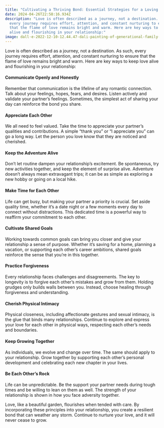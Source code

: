 ```yaml
---
title: "Cultivating a Thriving Bond: Essential Strategies for a Loving Partnership"
date: 2024-04-26T22:58:16.934Z
description: "Love is often described as a journey, not a destination. As such,
  every journey requires effort, attention, and constant nurturing to ensure
  that the flame of love remains bright and warm. Here are key ways to keep love
  alive and flourishing in your relationship:"
image: dall·e-2022-12-10-12.44.47-dali-painting-of-generational-family-constellation-healing.png
---
```



Love is often described as a journey, not a destination. As such, every journey requires effort, attention, and constant nurturing to ensure that the flame of love remains bright and warm. Here are key ways to keep love alive and flourishing in your relationship:



#### Communicate Openly and Honestly

Remember that communication is the lifeline of any romantic connection. Talk about your feelings, hopes, fears, and desires. Listen actively and validate your partner’s feelings. Sometimes, the simplest act of sharing your day can reinforce the bond you share.



#### Appreciate Each Other

We all need to feel valued. Take the time to appreciate your partner’s qualities and contributions. A simple “thank you” or “I appreciate you” can go a long way. Let the person you love know that they are noticed and cherished.



#### Keep the Adventure Alive

Don’t let routine dampen your relationship’s excitement. Be spontaneous, try new activities together, and keep the element of surprise alive. Adventure doesn’t always mean extravagant trips; it can be as simple as exploring a new hobby or going on a local hike.



#### Make Time for Each Other

Life can get busy, but making your partner a priority is crucial. Set aside quality time, whether it’s a date night or a few moments every day to connect without distractions. This dedicated time is a powerful way to reaffirm your commitment to each other.



#### Cultivate Shared Goals

Working towards common goals can bring you closer and give your relationship a sense of purpose. Whether it’s saving for a home, planning a vacation, or supporting each other’s career ambitions, shared goals reinforce the sense that you’re in this together.



#### Practice Forgiveness

Every relationship faces challenges and disagreements. The key to longevity is to forgive each other’s mistakes and grow from them. Holding grudges only builds walls between you. Instead, choose healing through forgiveness and understanding.



#### Cherish Physical Intimacy

Physical closeness, including affectionate gestures and sexual intimacy, is the glue that binds many relationships. Continue to explore and express your love for each other in physical ways, respecting each other’s needs and boundaries.



#### Keep Growing Together

As individuals, we evolve and change over time. The same should apply to your relationship. Grow together by supporting each other’s personal development and celebrating each new chapter in your lives.



#### Be Each Other’s Rock

Life can be unpredictable. Be the support your partner needs during tough times and be willing to lean on them as well. The strength of your relationship is shown in how you face adversity together.



Love, like a beautiful garden, flourishes when tended with care. By incorporating these principles into your relationship, you create a resilient bond that can weather any storm. Continue to nurture your love, and it will never cease to grow.